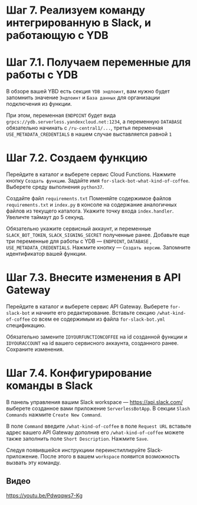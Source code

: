 # Шаг 7. Реализуем команду интегрированную в Slack, и работающую с YDB

# Шаг 7.1. Получаем переменные для работы с YDB

В обзоре вашей YBD есть секция `YDB эндпоинт`,
вам нужно будет запомнить значение `Эндпоинт` и `База данных` для организации подключения из функции.

При этом, переменная `ENDPOINT` будет вида `grpcs://ydb.serverless.yandexcloud.net:1234`, а переменную `DATABASE` обязательно начинать с  `/ru-central1/...`, третья переменная `USE_METADATA_CREDENTIALS` в нашем случае выставляется равной `1` 

# Шаг 7.2. Создаем функцию

Перейдите в каталог и выберете сервис Cloud Functions. Нажмите кнопку `Создать функцию`.
Задайте имя `for-slack-bot-what-kind-of-coffee`.
Выберете среду выполнения `python37`.

Создайте файл `requirements.txt`
Поменяйте содержимое файлов `requirements.txt` и `index.py` в консоле на содержание аналогичных файлов из текущего каталога. Укажите точку входа `index.handler`. Увеличте таймаут до 5 секунд.

Обязательно укажите сервисный аккаунт, и переменные `SLACK_BOT_TOKEN`, `SLACK_SIGNING_SECRET` полученные ранее. Добавьте еще три переменные для работы с YDB — `ENDPOINT`, `DATABASE` , `USE_METADATA_CREDENTIALS`. Нажмите кнопку — `Создать версию`.
Запомните идентификатор вашей функции.

# Шаг 7.3. Внесите изменения в API Gateway

Перейдите в каталог и выберете сервис API Gateway. Выберете `for-slack-bot` и начните его редактирование. Вставьте секцию `/what-kind-of-coffee` со всем ее содержимым из файла `for-slack-bot.yml` спецификацию.

Обязательно замените `IDYOURFUNCTIONCOFFEE` на id созданной функции и `IDYOURACCOUNT` на id вашего сервисного аккаунта, созданного ранее. Сохраните изменения.

# Шаг 7.4. Конфигурирование команды в Slack

В панель управления вашим Slack workspace — https://api.slack.com/ выберете созданное вами приложение `ServerlessBotApp`. В секции `Slash Commands` нажмите `Create New Command`.

В поле `Command` введите `/what-kind-of-coffee` в поле  `Request URL` вставьте адрес вашего API Gateway дополнив его `/what-kind-of-coffee` можете также заполнить поле `Short Description`. Нажмите `Save`.

Следуя появившейся инструкциии переинстиллируйте Slack-приложение. После этого в вашем `workspace` появится возможность вызвать эту команду.

## Видео

https://youtu.be/Pdwqqws7-Kg